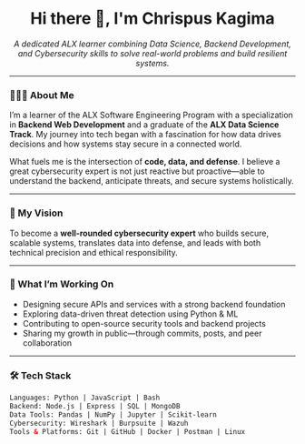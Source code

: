 <h1 align="center">Hi there 👋, I'm Chrispus Kagima</h1>

<p align="center">
  <em>A dedicated ALX learner combining Data Science, Backend Development, and Cybersecurity skills to solve real-world problems and build resilient systems.</em>
</p>

---

### 👨🏾‍💻 About Me

I’m a learner of the ALX Software Engineering Program with a specialization in **Backend Web Development** and a graduate of the **ALX Data Science Track**. My journey into tech began with a fascination for how data drives decisions and how systems stay secure in a connected world.

What fuels me is the intersection of **code, data, and defense**. I believe a great cybersecurity expert is not just reactive but proactive—able to understand the backend, anticipate threats, and secure systems holistically.

---

### 🎯 My Vision

To become a **well-rounded cybersecurity expert** who builds secure, scalable systems, translates data into defense, and leads with both technical precision and ethical responsibility.

---

### 🔧 What I’m Working On

- Designing secure APIs and services with a strong backend foundation
- Exploring data-driven threat detection using Python & ML
- Contributing to open-source security tools and backend projects
- Sharing my growth in public—through commits, posts, and peer collaboration

---

### 🛠 Tech Stack

```html
Languages: Python | JavaScript | Bash  
Backend: Node.js | Express | SQL | MongoDB  
Data Tools: Pandas | NumPy | Jupyter | Scikit-learn  
Cybersecurity: Wireshark | Burpsuite | Wazuh 
Tools & Platforms: Git | GitHub | Docker | Postman | Linux  

